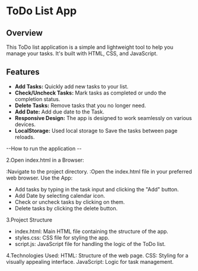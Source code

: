 # ToDo List App

## Overview

This ToDo list application is a simple and lightweight tool to help you manage your tasks. It's built with HTML, CSS, and JavaScript.

## Features

- **Add Tasks:** Quickly add new tasks to your list.
- **Check/Uncheck Tasks:** Mark tasks as completed or undo the completion status.
- **Delete Tasks:** Remove tasks that you no longer need.
- **Add Date:** Add due date to the Task.
- **Responsive Design:** The app is designed to work seamlessly on various devices.
- **LocalStorage:** Used local storage to Save the tasks between page reloads.

--How to run the application --

2.Open index.html in a Browser:

:Navigate to the project directory.
:Open the index.html file in your preferred web browser.
 Use the App:

- Add tasks by typing in the task input and clicking the "Add" button.
- Add Date by selecting calendar icon.
- Check or uncheck tasks by clicking on them.
- Delete tasks by clicking the delete button.

3.Project Structure
- index.html: Main HTML file containing the structure of the app.
- styles.css: CSS file for styling the app.
- script.js: JavaScript file for handling the logic of the ToDo list.

4.Technologies Used:
HTML: Structure of the web page.
CSS: Styling for a visually appealing interface.
JavaScript: Logic for task management.
